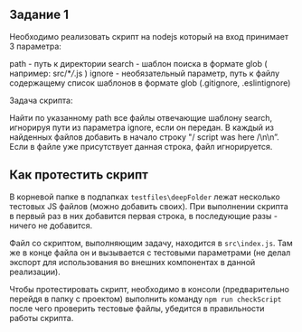 ## Задание 1

Необходимо реализовать скрипт на nodejs который на вход принимает 3 параметра:

path - путь к директории
search - шаблон поиска в формате glob ( например: src/\*_/_.js )
ignore - необязательный параметр, путь к файлу содержащему список шаблонов в формате glob (.gitignore, .eslintignore)

Задача скрипта:

Найти по указанному path все файлы отвечающие шаблону search, игнорируя пути из параметра ignore, если он передан.
В каждый из найденных файлов добавить в начало строку "/ script was here /\n\n”.
Если в файле уже присутствует данная строка, файл игнорируется.

## Как протестить скрипт

В корневой папке в подпапках `testfiles\deepFolder` лежат несколько тестовых JS файлов (можно добавить своих). При выполнении скрипта в первый раз в них добавится первая строка, в последующие разы - ничего не добавится.

Файл со скриптом, выполняющим задачу, находится в `src\index.js`. Там же в конце файла он и вызывается с тестовыми параметрами (не делал экспорт для использования во внешних компонентах в данной реализации).

Чтобы протестировать скрипт, необходимо в консоли (предварительно перейдя в папку с проектом) выполнить команду `npm run checkScript` после чего проверить тестовые файлы, убедится в правильности работы скрипта.
